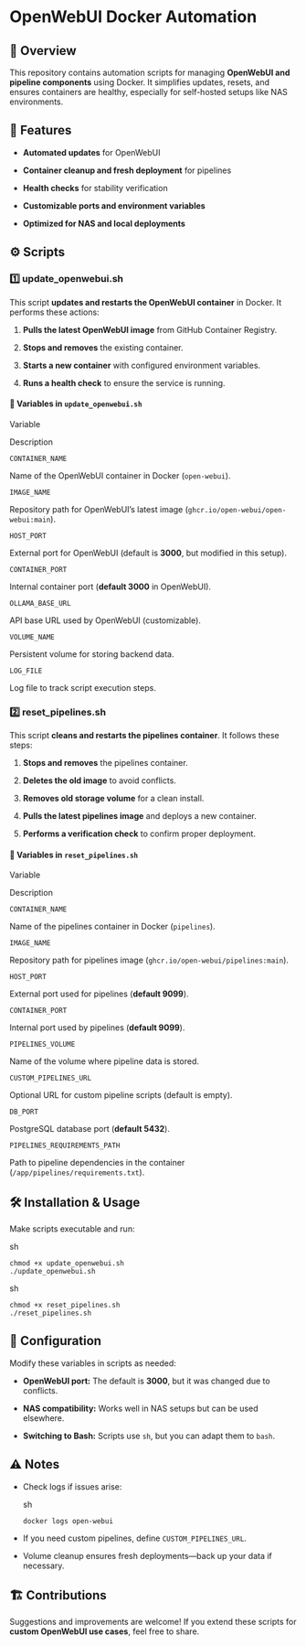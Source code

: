 ﻿# OpenWebUI Docker Automation

## 🚀 Overview

This repository contains automation scripts for managing **OpenWebUI and pipeline components** using Docker. It simplifies updates, resets, and ensures containers are healthy, especially for self-hosted setups like NAS environments.

## 📌 Features

-   **Automated updates** for OpenWebUI
    
-   **Container cleanup and fresh deployment** for pipelines
    
-   **Health checks** for stability verification
    
-   **Customizable ports and environment variables**
    
-   **Optimized for NAS and local deployments**
    

## ⚙️ Scripts

### **1️⃣ update_openwebui.sh**

This script **updates and restarts the OpenWebUI container** in Docker. It performs these actions:

1.  **Pulls the latest OpenWebUI image** from GitHub Container Registry.
    
2.  **Stops and removes** the existing container.
    
3.  **Starts a new container** with configured environment variables.
    
4.  **Runs a health check** to ensure the service is running.
    

#### 🔹 Variables in `update_openwebui.sh`

Variable

Description

`CONTAINER_NAME`

Name of the OpenWebUI container in Docker (`open-webui`).

`IMAGE_NAME`

Repository path for OpenWebUI’s latest image (`ghcr.io/open-webui/open-webui:main`).

`HOST_PORT`

External port for OpenWebUI (default is **3000**, but modified in this setup).

`CONTAINER_PORT`

Internal container port (**default 3000** in OpenWebUI).

`OLLAMA_BASE_URL`

API base URL used by OpenWebUI (customizable).

`VOLUME_NAME`

Persistent volume for storing backend data.

`LOG_FILE`

Log file to track script execution steps.

### **2️⃣ reset_pipelines.sh**

This script **cleans and restarts the pipelines container**. It follows these steps:

1.  **Stops and removes** the pipelines container.
    
2.  **Deletes the old image** to avoid conflicts.
    
3.  **Removes old storage volume** for a clean install.
    
4.  **Pulls the latest pipelines image** and deploys a new container.
    
5.  **Performs a verification check** to confirm proper deployment.
    

#### 🔹 Variables in `reset_pipelines.sh`

Variable

Description

`CONTAINER_NAME`

Name of the pipelines container in Docker (`pipelines`).

`IMAGE_NAME`

Repository path for pipelines image (`ghcr.io/open-webui/pipelines:main`).

`HOST_PORT`

External port used for pipelines (**default 9099**).

`CONTAINER_PORT`

Internal port used by pipelines (**default 9099**).

`PIPELINES_VOLUME`

Name of the volume where pipeline data is stored.

`CUSTOM_PIPELINES_URL`

Optional URL for custom pipeline scripts (default is empty).

`DB_PORT`

PostgreSQL database port (**default 5432**).

`PIPELINES_REQUIREMENTS_PATH`

Path to pipeline dependencies in the container (`/app/pipelines/requirements.txt`).

## 🛠️ Installation & Usage

Make scripts executable and run:

sh

```
chmod +x update_openwebui.sh  
./update_openwebui.sh  

```

sh

```
chmod +x reset_pipelines.sh  
./reset_pipelines.sh  

```

## 📝 Configuration

Modify these variables in scripts as needed:

-   **OpenWebUI port:** The default is **3000**, but it was changed due to conflicts.
    
-   **NAS compatibility:** Works well in NAS setups but can be used elsewhere.
    
-   **Switching to Bash:** Scripts use `sh`, but you can adapt them to `bash`.
    

## ⚠️ Notes

-   Check logs if issues arise:
    
    sh
    
    ```
    docker logs open-webui  
    
    ```
    
-   If you need custom pipelines, define `CUSTOM_PIPELINES_URL`.
    
-   Volume cleanup ensures fresh deployments—back up your data if necessary.
    

## 🏗️ Contributions

Suggestions and improvements are welcome! If you extend these scripts for **custom OpenWebUI use cases**, feel free to share.